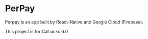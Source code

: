 # PerPay

Perpay is an app built by React-Native and Google Cloud (Firebase).



This project is for Calhacks 6.0